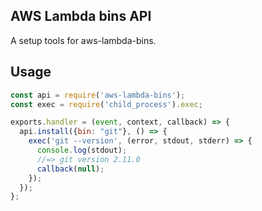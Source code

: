 ## AWS Lambda bins API

A setup tools for aws-lambda-bins.

## Usage

```js
const api = require('aws-lambda-bins');
const exec = require('child_process').exec;

exports.handler = (event, context, callback) => {
  api.install({bin: "git"}, () => {
    exec('git --version', (error, stdout, stderr) => {
      console.log(stdout);
      //=> git version 2.11.0
      callback(null);
    });
  });
};
```
